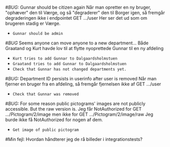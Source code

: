 #*BUG:* Gunnar should be citizen again
Når man opretter en ny bruger, "ophæver" den til Værge, og så "degraderer" den til Borger igen, så fremgår degraderingen ikke i endpointet
GET .../user
Her ser det ud som om brugeren stadig er Værge.
 - `Gunnar should be admin`

#*BUG* Seems anyone can move anyone to a new department...
Både Graatand og Kurt havde lov til at flytte nyoprettede Gunnar til en ny afdeling
 - `Kurt tries to add Gunnar to Dalgaardsholmstuen`
 - `Graatand tries to add Gunnar to Dalgaardsholmstuen`
 - `Check that Gunnar has not changed departments yet.`

#*BUG:* Department ID persists in userinfo after user is removed
Når man fjerner en bruger fra en afdeling, så fremgår fjernelsen ikke af GET .../user
 - `Check that Gunnar was removed`

#*BUG:* For some reason public pictograms' images are not publicly accessible. But the raw version is.
Jeg får NotAuthorized for GET .../Pictogram/2/image men ikke for GET .../Pictogram/2/image/raw
Jeg burde ikke få NotAuthorized for nogen af dem.
 - `Get image of public pictogram`

#Min fejl: Hvordan håndterer jeg de rå billeder i integrationstests?